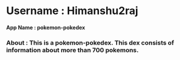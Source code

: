 # Username : Himanshu2raj
#### App Name : pokemon-pokedex
### About : This is a pokemon-pokedex. This dex consists of information about more than 700 pokemons.
